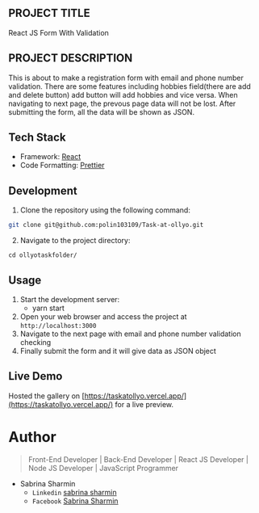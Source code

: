 ## PROJECT TITLE

React JS Form With Validation

## PROJECT DESCRIPTION

This is about to make a registration form with email and phone number validation. There are some features including hobbies field(there are add and delete button) add button will add hobbies and vice versa. When navigating to next page, the prevous page data will not be lost. After submitting the form, all the data will be shown as JSON.

## Tech Stack

- Framework: [React](https://legacy.reactjs.org/docs/getting-started.html)
- Code Formatting: [Prettier](https://prettier.io/)

## Development

1. Clone the repository using the following command:

```bash
git clone git@github.com:polin103109/Task-at-ollyo.git
```

2. Navigate to the project directory:

```
cd ollyotaskfolder/
```

## Usage

1. Start the development server:
   - yarn start
2. Open your web browser and access the project at `http://localhost:3000 `
3. Navigate to the next page with email and phone number validation checking
4. Finally submit the form and it will give data as JSON object

## Live Demo

Hosted the gallery on [https://taskatollyo.vercel.app/](https://taskatollyo.vercel.app/) for a live preview.

# Author

> Front-End Developer | Back-End Developer | React JS Developer | Node JS Developer | JavaScript Programmer

- Sabrina Sharmin
  - `Linkedin` [sabrina sharmin](https://www.linkedin.com/in/sabrina-sharmin-937a441a7/)
  - `Facebook` [Sabrina Sharmin](https://www.facebook.com/sharmin.polin/)
